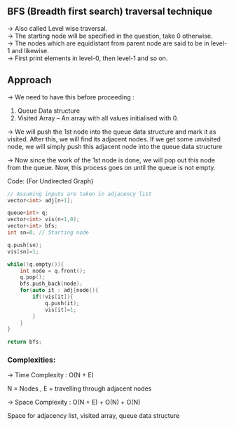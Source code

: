 ## BFS (Breadth first search) traversal technique  

-> Also called Level wise traversal.  
-> The starting node will be specified in the question, take 0 otherwise.  
-> The nodes which are equidistant from parent node are said to be in level-1 and likewise.  
-> First print elements in level-0, then level-1 and so on.

## Approach

-> We need to have this before proceeding :

1) Queue Data structure
2) Visited Array – An array with all values initialised with 0.

-> We will push the 1st node into the queue data structure and mark it as visited. After this, we will find its adjacent nodes. If we get some unvisited node, we will simply push this adjacent node into the queue data structure

-> Now since the work of the 1st node is done, we will pop out this node from the queue. Now, this process goes on until the queue is not empty.

Code: (For Undirected Graph)
```cpp
// Assuming inputs are taken in adjacency list
vector<int> adj[n+1];

queue<int> q;
vector<int> vis(n+1,0);
vector<int> bfs;
int sn=0; // Starting node

q.push(sn);
vis[sn]=1;

while(!q.empty()){
    int node = q.front();
    q.pop();
    bfs.push_back(node);
    for(auto it : adj[node]){
        if(!vis[it]){
            q.push(it);
            vis[it]=1;
        }
    }
}

return bfs;
```

### Complexities:

-> Time Complexity : O(N + E)

N = Nodes , E = travelling through adjacent nodes

-> Space Complexity : O(N + E) + O(N) + O(N) 

Space for adjacency list, visited array, queue data structure